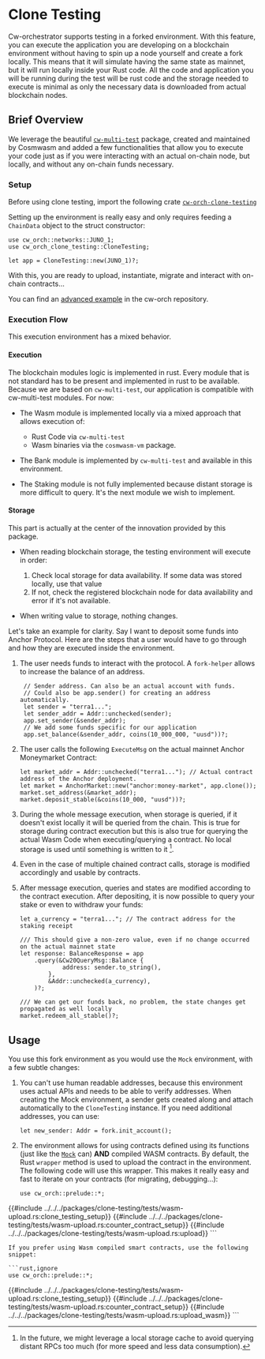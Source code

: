 # Clone Testing

Cw-orchestrator supports testing in a forked environment. With this feature, you can execute the application you are developing on a blockchain environment without having to spin up a node yourself and create a fork locally. This means that it will simulate having the same state as mainnet, but it will run locally inside your Rust code. All the code and application you will be running during the test will be rust code and the storage needed to execute is minimal as only the necessary data is downloaded from actual blockchain nodes.

## Brief Overview

We leverage the beautiful <a href="https://github.com/CosmWasm/cw-multi-test/" target="_blank">`cw-multi-test`</a> package, created and maintained by Cosmwasm and added a few functionalities that allow you to execute your code just as if you were interacting with an actual on-chain node, but locally, and without any on-chain funds necessary.

### Setup

Before using clone testing, import the following crate <a href="https://crates.io/crates/cw-orch-clone-testing" target="_blank">`cw-orch-clone-testing`</a>

Setting up the environment is really easy and only requires feeding a `ChainData` object to the struct constructor:

```rust,ignore
use cw_orch::networks::JUNO_1;
use cw_orch_clone_testing::CloneTesting;

let app = CloneTesting::new(JUNO_1)?;
```

With this, you are ready to upload, instantiate, migrate and interact with on-chain contracts...

You can find an <a href="https://github.com/AbstractSDK/cw-orchestrator/tree/main/packages/clone-testing/tests/clone-testing.rs" target="_blank">advanced example</a> in the cw-orch repository.

### Execution Flow

This execution environment has a mixed behavior.

#### Execution

The blockchain modules logic is implemented in rust. Every module that is not standard has to be present and implemented in rust to be available. Because we are based on `cw-multi-test`, our application is compatible with cw-multi-test modules. For now:

- The Wasm module is implemented locally via a mixed approach that allows execution of:
  - Rust Code via `cw-multi-test`
  - Wasm binaries via the `cosmwasm-vm` package.
  
- The Bank module is implemented by `cw-multi-test` and available in this environment.
- The Staking module is not fully implemented because distant storage is more difficult to query. It's the next module we wish to implement.

#### Storage

This part is actually at the center of the innovation provided by this package.

- When reading blockchain storage, the testing environment will execute in order:
  1. Check local storage for data availability. If some data was stored locally, use that value
  2. If not, check the registered blockchain node for data availability and error if it's not available.

- When writing value to storage, nothing changes.

Let's take an example for clarity. Say I want to deposit some funds into Anchor Protocol. Here are the steps that a user would have to go through and how they are executed inside the environment.

1. The user needs funds to interact with the protocol. A `fork-helper` allows to increase the balance of an address.

   ```rust,ignore
    // Sender address. Can also be an actual account with funds.
    // Could also be app.sender() for creating an address automatically.
    let sender = "terra1..."; 
    let sender_addr = Addr::unchecked(sender);
    app.set_sender(&sender_addr);
    // We add some funds specific for our application
    app.set_balance(&sender_addr, coins(10_000_000, "uusd"))?;
   ```

2. The user calls the following `ExecuteMsg` on the actual mainnet Anchor Moneymarket Contract:

    ```rust,ignore
    let market_addr = Addr::unchecked("terra1..."); // Actual contract address of the Anchor deployment.
    let market = AnchorMarket::new("anchor:money-market", app.clone());
    market.set_address(&market_addr);
    market.deposit_stable(&coins(10_000, "uusd"))?;
    ```

3. During the whole message execution, when storage is queried, if it doesn't exist locally it will be queried from the chain. This is true for storage during contract execution but this is also true for querying the actual Wasm Code when executing/querying a contract. No local storage is used until something is written to it [^storage-cache].
4. Even in the case of multiple chained contract calls, storage is modified accordingly and usable by contracts.
5. After message execution, queries and states are modified according to the contract execution. After depositing, it is now possible to query your stake or even to withdraw your funds:

    ```rust,ignore
    let a_currency = "terra1..."; // The contract address for the staking receipt

    /// This should give a non-zero value, even if no change occurred on the actual mainnet state
    let response: BalanceResponse = app
        .query(&Cw20QueryMsg::Balance {
                address: sender.to_string(),
            },
            &Addr::unchecked(a_currency),
        )?;

    /// We can get our funds back, no problem, the state changes get propagated as well locally
    market.redeem_all_stable()?;
    ```

## Usage

You use this fork environment as you would use the `Mock` environment, with a few subtle changes:

1. You can't use human readable addresses, because this environment uses actual APIs and needs to be able to verify addresses. When creating the Mock environment, a sender gets created along and attach automatically to the `CloneTesting` instance. If you need additional addresses, you can use:

    ```rust,ignore
    let new_sender: Addr = fork.init_account();
    ```

2. The environment allows for using contracts defined using its functions (just like the [`Mock`](./cw-multi-test.md) can) **AND** compiled WASM contracts. By default, the Rust `wrapper` method is used to upload the contract in the environment. The following code will use this wrapper. This makes it really easy and fast to iterate on your contracts (for migrating, debugging...):

    ```rust,ignore
    use cw_orch::prelude::*;
{{#include ../../../packages/clone-testing/tests/wasm-upload.rs:clone_testing_setup}}
{{#include ../../../packages/clone-testing/tests/wasm-upload.rs:counter_contract_setup}}
{{#include ../../../packages/clone-testing/tests/wasm-upload.rs:upload}}
    ```

    If you prefer using Wasm compiled smart contracts, use the following snippet: 

    ```rust,ignore
    use cw_orch::prelude::*;
{{#include ../../../packages/clone-testing/tests/wasm-upload.rs:clone_testing_setup}}
{{#include ../../../packages/clone-testing/tests/wasm-upload.rs:counter_contract_setup}}
{{#include ../../../packages/clone-testing/tests/wasm-upload.rs:upload_wasm}}
    ```

[^storage-cache]: In the future, we might leverage a local storage cache to avoid querying distant RPCs too much (for more speed and less data consumption).
